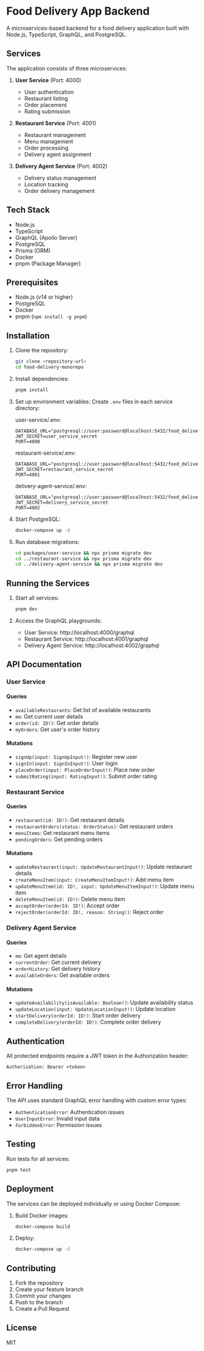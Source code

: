 # Food Delivery App Backend

A microservices-based backend for a food delivery application built with Node.js, TypeScript, GraphQL, and PostgreSQL.

## Services

The application consists of three microservices:

1. **User Service** (Port: 4000)
   - User authentication
   - Restaurant listing
   - Order placement
   - Rating submission

2. **Restaurant Service** (Port: 4001)
   - Restaurant management
   - Menu management
   - Order processing
   - Delivery agent assignment

3. **Delivery Agent Service** (Port: 4002)
   - Delivery status management
   - Location tracking
   - Order delivery management

## Tech Stack

- Node.js
- TypeScript
- GraphQL (Apollo Server)
- PostgreSQL
- Prisma (ORM)
- Docker
- pnpm (Package Manager)

## Prerequisites

- Node.js (v14 or higher)
- PostgreSQL
- Docker
- pnpm (`npm install -g pnpm`)

## Installation

1. Clone the repository:
   ```bash
   git clone <repository-url>
   cd food-delivery-monorepo
   ```

2. Install dependencies:
   ```bash
   pnpm install
   ```

3. Set up environment variables:
   Create `.env` files in each service directory:

   user-service/.env:
   ```
   DATABASE_URL="postgresql://user:password@localhost:5432/food_delivery_user"
   JWT_SECRET=user_service_secret
   PORT=4000
   ```

   restaurant-service/.env:
   ```
   DATABASE_URL="postgresql://user:password@localhost:5432/food_delivery_restaurant"
   JWT_SECRET=restaurant_service_secret
   PORT=4001
   ```

   delivery-agent-service/.env:
   ```
   DATABASE_URL="postgresql://user:password@localhost:5432/food_delivery_delivery"
   JWT_SECRET=delivery_service_secret
   PORT=4002
   ```

4. Start PostgreSQL:
   ```bash
   docker-compose up -d
   ```

5. Run database migrations:
   ```bash
   cd packages/user-service && npx prisma migrate dev
   cd ../restaurant-service && npx prisma migrate dev
   cd ../delivery-agent-service && npx prisma migrate dev
   ```

## Running the Services

1. Start all services:
   ```bash
   pnpm dev
   ```

2. Access the GraphQL playgrounds:
   - User Service: http://localhost:4000/graphql
   - Restaurant Service: http://localhost:4001/graphql
   - Delivery Agent Service: http://localhost:4002/graphql

## API Documentation

### User Service

#### Queries
- `availableRestaurants`: Get list of available restaurants
- `me`: Get current user details
- `order(id: ID!)`: Get order details
- `myOrders`: Get user's order history

#### Mutations
- `signUp(input: SignUpInput!)`: Register new user
- `signIn(input: SignInInput!)`: User login
- `placeOrder(input: PlaceOrderInput!)`: Place new order
- `submitRating(input: RatingInput!)`: Submit order rating

### Restaurant Service

#### Queries
- `restaurant(id: ID!)`: Get restaurant details
- `restaurantOrders(status: OrderStatus)`: Get restaurant orders
- `menuItems`: Get restaurant menu items
- `pendingOrders`: Get pending orders

#### Mutations
- `updateRestaurant(input: UpdateRestaurantInput!)`: Update restaurant details
- `createMenuItem(input: CreateMenuItemInput!)`: Add menu item
- `updateMenuItem(id: ID!, input: UpdateMenuItemInput!)`: Update menu item
- `deleteMenuItem(id: ID!)`: Delete menu item
- `acceptOrder(orderId: ID!)`: Accept order
- `rejectOrder(orderId: ID!, reason: String!)`: Reject order

### Delivery Agent Service

#### Queries
- `me`: Get agent details
- `currentOrder`: Get current delivery
- `orderHistory`: Get delivery history
- `availableOrders`: Get available orders

#### Mutations
- `updateAvailability(isAvailable: Boolean!)`: Update availability status
- `updateLocation(input: UpdateLocationInput!)`: Update location
- `startDelivery(orderId: ID!)`: Start order delivery
- `completeDelivery(orderId: ID!)`: Complete order delivery

## Authentication

All protected endpoints require a JWT token in the Authorization header:
```
Authorization: Bearer <token>
```

## Error Handling

The API uses standard GraphQL error handling with custom error types:
- `AuthenticationError`: Authentication issues
- `UserInputError`: Invalid input data
- `ForbiddenError`: Permission issues

## Testing

Run tests for all services:
```bash
pnpm test
```

## Deployment

The services can be deployed individually or using Docker Compose:

1. Build Docker images:
   ```bash
   docker-compose build
   ```

2. Deploy:
   ```bash
   docker-compose up -d
   ```

## Contributing

1. Fork the repository
2. Create your feature branch
3. Commit your changes
4. Push to the branch
5. Create a Pull Request

## License

MIT
